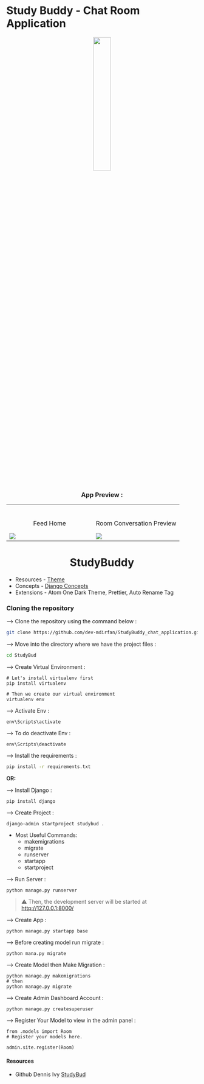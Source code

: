 # Study Buddy - Chat Room Application

<div align="center">
<img width="30%" src="https://github.com/dev-mdirfan/StudyBuddy_chat_application/assets/95459570/9ce7a30c-a825-42df-a013-0e10a5d69981">

### App Preview :

<table width="100%"> 
<tr>
<td width="50%">      
&nbsp; 
<br>
<p align="center">
  Feed Home
</p>
<img src="https://user-images.githubusercontent.com/72341453/134747262-0a92233d-8010-40f8-84c5-8d94895aac44.PNG">
</td> 
<td width="50%">
<br>
<p align="center">
  Room Conversation Preview
</p>
<img src="https://user-images.githubusercontent.com/72341453/134747155-3ca5b55f-b064-4741-aeae-abe90bddf41e.PNG">  
</td>
</table>

<h1>StudyBuddy</h1>
</div>

- Resources - [Theme](fronend_theme/)
- Concepts - [Django Concepts](docs/concepts.md)
- Extensions - Atom One Dark Theme, Prettier, Auto Rename Tag

### Cloning the repository

--> Clone the repository using the command below :
```bash
git clone https://github.com/dev-mdirfan/StudyBuddy_chat_application.git

```

--> Move into the directory where we have the project files : 
```bash
cd StudyBud

```

--> Create Virtual Environment :
```shell
# Let's install virtualenv first
pip install virtualenv

# Then we create our virtual environment
virtualenv env
```

--> Activate Env :
```shell
env\Scripts\activate
```

--> To do deactivate Env :
```shell
env\Scripts\deactivate
```

--> Install the requirements :
```bash
pip install -r requirements.txt

```

**OR:**

--> Install Django :
```shell
pip install django
```

--> Create Project :
```shell
django-admin startproject studybud .
```
- Most Useful Commands:
  - makemigrations
  - migrate
  - runserver
  - startapp
  - startproject

--> Run Server :
```shell
python manage.py runserver
```

> ⚠ Then, the development server will be started at http://127.0.0.1:8000/

--> Create App :
```shell
python manage.py startapp base
```

--> Before creating model run migrate :
```shell
python mana.py migrate
```


--> Create Model then Make Migration :
```shell
python manage.py makemigrations
# then
python manage.py migrate
```

--> Create Admin Dashboard Account :
```shell
python manage.py createsuperuser
```

--> Register Your Model to view in the admin panel :
```shell
from .models import Room
# Register your models here.

admin.site.register(Room)
```



#### Resources

- Github Dennis Ivy [StudyBud](https://github.com/divanov11/StudyBud)


















